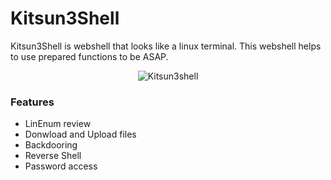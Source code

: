# Kitsun3Shell
Kitsun3Shell is webshell that looks like a linux terminal.
This webshell helps to use prepared functions to be ASAP.

<p align="center">
  <img src="https://i.ibb.co/M7WQK39/kitsuneshell.png" alt="Kitsun3shell" />
</p>

### Features 

* LinEnum review
* Donwload and Upload files
* Backdooring
* Reverse Shell
* Password access